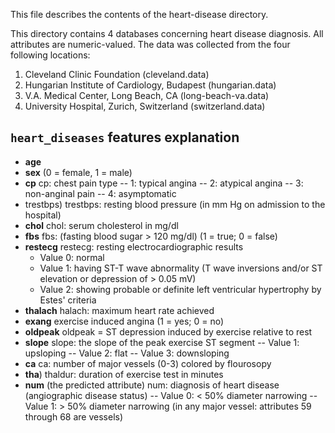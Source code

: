 This file describes the contents of the heart-disease directory.

This directory contains 4 databases concerning heart disease diagnosis.
All attributes are numeric-valued. The data was collected from the
four following locations:

 1. Cleveland Clinic Foundation (cleveland.data)
 2. Hungarian Institute of Cardiology, Budapest (hungarian.data)
 3. V.A. Medical Center, Long Beach, CA (long-beach-va.data)
 4. University Hospital, Zurich, Switzerland (switzerland.data)
 
## `heart_diseases` features explanation

- **age**
- **sex** (0 = female, 1 = male)
- **cp** cp: chest pain type -- 1: typical angina -- 2: atypical angina -- 3: non-anginal pain -- 4: asymptomatic
- trestbps) trestbps: resting blood pressure (in mm Hg on admission to the hospital)
- **chol** chol: serum cholesterol in mg/dl
- **fbs** fbs: (fasting blood sugar > 120 mg/dl) (1 = true; 0 = false)
- **restecg** restecg: resting electrocardiographic results
    - Value 0: normal
    - Value 1: having ST-T wave abnormality (T wave inversions and/or ST elevation or depression of > 0.05 mV)
    - Value 2: showing probable or definite left ventricular hypertrophy by Estes' criteria
- **thalach** halach: maximum heart rate achieved
- **exang** exercise induced angina (1 = yes; 0 = no)
- **oldpeak** oldpeak = ST depression induced by exercise relative to rest
- **slope** slope: the slope of the peak exercise ST segment -- Value 1: upsloping -- Value 2: flat -- Value 3: downsloping
- **ca** ca: number of major vessels (0-3) colored by flourosopy
- **tha**) thaldur: duration of exercise test in minutes
- **num** (the predicted attribute) num: diagnosis of heart disease (angiographic disease status) -- Value 0: < 50% diameter narrowing -- Value 1: > 50% diameter narrowing (in any major vessel: attributes 59 through 68 are vessels)